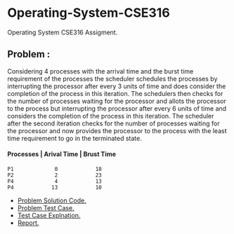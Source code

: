 # Operating-System-CSE316
 Operating System CSE316 Assigment.
## Problem :
Considering 4 processes with the arrival time and the burst time requirement of the processes the scheduler schedules the processes by interrupting the processor after every 3 units of time and does consider the completion of the process in this iteration. The schedulers then checks for the number of processes waiting for the processor and allots the processor to the process but interrupting the processor after every 6 units of time and considers the completion of the process in this iteration. The scheduler after the second iteration checks for the number of processes waiting for the processor and now provides the processor to the process with the least time requirement to go in the terminated state.
 #### Processes     |       Arival Time      |       Brust Time
    P1             0            18
    P2             2            23
    P4             4            13
    P4            13            10

+ [Problem Solution Code.](#Operating_system_schedular_code.cpp) 
+ [Problem Test Case.](https://#) 
+ [Test Case Explnation.](https://#)
+ [Report.](os_report.docx) 
